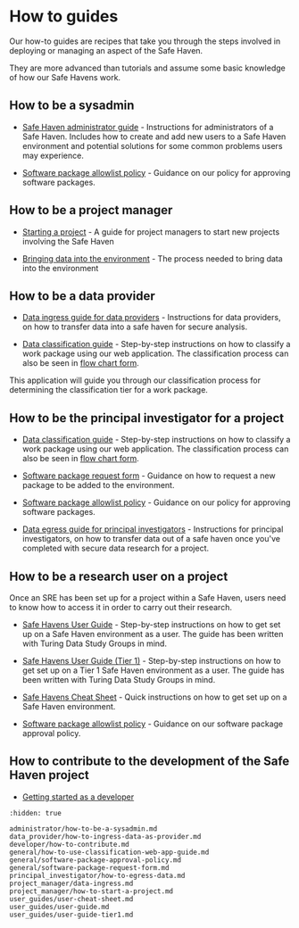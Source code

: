 # How to guides

Our how-to guides are recipes that take you through the steps involved in deploying or managing an aspect of the Safe Haven.

They are more advanced than tutorials and assume some basic knowledge of how our Safe Havens work.

## How to be a sysadmin

+ [Safe Haven administrator guide](administrator/how-to-be-a-sysadmin.md) - Instructions for administrators of a Safe Haven. Includes how to create and add new users to a Safe Haven environment and potential solutions for some common problems users may experience.

+ [Software package allowlist policy](general/software-package-approval-policy.md) - Guidance on our policy for approving software packages.

## How to be a project manager

+ [Starting a project](project_manager/how-to-start-a-project.md) - A guide for project managers to start new projects involving the Safe Haven

+ [Bringing data into the environment](project_manager/data-ingress.md) - The process needed to bring data into the environment

## How to be a data provider

+ [Data ingress guide for data providers](data_provider/how-to-ingress-data-as-provider.md) - Instructions for data providers, on how to transfer data into a safe haven for secure analysis.

+ [Data classification guide](general/how-to-use-classification-web-app-guide.md) - Step-by-step instructions on how to classify a work package using our web application. The classification process can also be seen in [flow chart form](../explanations/classification/Full-Classification-Flow-Diagram.pdf).

This application will guide you through our classification process for determining the classification tier for a work package.

## How to be the principal investigator for a project

+ [Data classification guide](general/how-to-use-classification-web-app-guide.md) - Step-by-step instructions on how to classify a work package using our web application. The classification process can also be seen in [flow chart form](../explanations/classification/Full-Classification-Flow-Diagram.pdf).

+ [Software package request form](general/software-package-request-form.md) - Guidance on how to request a new package to be added to the environment.

+ [Software package allowlist policy](general/software-package-approval-policy.md) - Guidance on our policy for approving software packages.

+ [Data egress guide for principal investigators](principal_investigator/how-to-egress-data.md) - Instructions for principal investigators, on how to transfer data out of a safe haven once you've completed with secure data research for a project.

## How to be a research user on a project

Once an SRE has been set up for a project within a Safe Haven, users need to know how to access it in order to carry out their research.

+ [Safe Havens User Guide](user_guides/user-guide.md) - Step-by-step instructions on how to get set up on a Safe Haven environment as a user. The guide has been written with Turing Data Study Groups in mind.

+ [Safe Havens User Guide (Tier 1)](user_guides/user-guide-tier1.md) - Step-by-step instructions on how to get set up on a Tier 1 Safe Haven environment as a user. The guide has been written with Turing Data Study Groups in mind.

+ [Safe Havens Cheat Sheet](user_guides/user-cheat-sheet.md) - Quick instructions on how to get set up on a Safe Haven environment.

+ [Software package allowlist policy](general/software-package-approval-policy.md) - Guidance on our software package approval policy.

## How to contribute to the development of the Safe Haven project

+ [Getting started as a developer](developer/how-to-contribute.md)

```{toctree}
:hidden: true

administrator/how-to-be-a-sysadmin.md
data_provider/how-to-ingress-data-as-provider.md
developer/how-to-contribute.md
general/how-to-use-classification-web-app-guide.md
general/software-package-approval-policy.md
general/software-package-request-form.md
principal_investigator/how-to-egress-data.md
project_manager/data-ingress.md
project_manager/how-to-start-a-project.md
user_guides/user-cheat-sheet.md
user_guides/user-guide.md
user_guides/user-guide-tier1.md
```